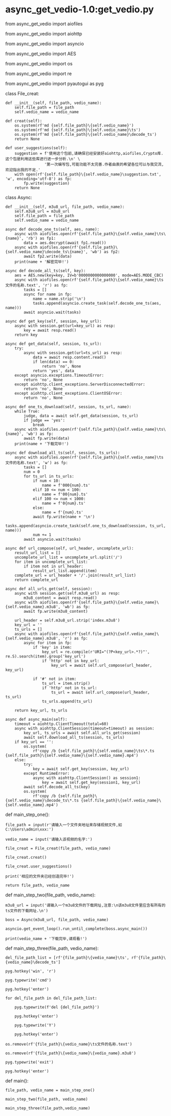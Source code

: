 # async_get_vedio-1.0:get_vedio.py

from async_get_vedio import aiofiles

from async_get_vedio import aiohttp

from async_get_vedio import asyncio

from async_get_vedio import AES

from async_get_vedio import os

from async_get_vedio import re

from async_get_vedio import pyautogui as pyg

class File_creat:

    def __init__(self, file_path, vedio_name):
        self.file_path = file_path
        self.vedio_name = vedio_name

    def creat(self):
        os.system(rf'md {self.file_path}\{self.vedio_name}')
        os.system(rf'md {self.file_path}\{self.vedio_name}\ts')
        os.system(rf'md {self.file_path}\{self.vedio_name}\decode_ts')
        return None

    def user_suggestions(self):
        suggestion = f'使用这个包前,请确保已经安装好aiohttp,aiofiles,Crypto库.这个包是利用这些库进行进一步分析.\n' \
                     '第一次编写包,可能功能不太完善.作者由衷的希望各位可以与我交流,欢迎指出我的不足.'
        with open(rf'{self.file_path}\{self.vedio_name}\suggestion.txt', 'w', encoding='utf-8') as fp:
            fp.write(suggestion)
        return None

class Async:

    def __init__(self, m3u8_url, file_path, vedio_name):
        self.m3u8_url = m3u8_url
        self.file_path = file_path
        self.vedio_name = vedio_name

    async def decode_one_ts(self, aes, name):
        async with aiofiles.open(rf'{self.file_path}\{self.vedio_name}\ts\{name}', 'rb') as fp1:
            data = aes.decrypt(await fp1.read())
        async with aiofiles.open(rf'{self.file_path}\{self.vedio_name}\decode_ts\{name}', 'wb') as fp2:
            await fp2.write(data)
        print(name + '解密完毕!')

    async def decode_all_ts(self, key):
        aes = AES.new(key=key, IV=b'0000000000000000', mode=AES.MODE_CBC)
        async with aiofiles.open(rf'{self.file_path}\{self.vedio_name}\ts文件的名称.text', 'r') as fp:
            tasks = []
            async for name in fp:
                name = name.strip('\n')
                tasks.append(asyncio.create_task(self.decode_one_ts(aes, name)))
            await asyncio.wait(tasks)

    async def get_key(self, session, key_url):
        async with session.get(url=key_url) as resp:
            key = await resp.read()
        return key

    async def get_data(self, session, ts_url):
        try:
            async with session.get(url=ts_url) as resp:
                data = await resp.content.read()
                if len(data) == 0:
                    return 'no', None
                return 'yes', data
        except asyncio.exceptions.TimeoutError:
            return 'no', None
        except aiohttp.client_exceptions.ServerDisconnectedError:
            return 'no', None
        except aiohttp.client_exceptions.ClientOSError:
            return 'no', None

    async def one_ts_download(self, session, ts_url, name):
        while True:
            judge, data = await self.get_data(session, ts_url)
            if judge == 'yes':
                break
        async with aiofiles.open(rf'{self.file_path}\{self.vedio_name}\ts\{name}', 'wb') as fp:
            await fp.write(data)
        print(name + '下载完毕!')

    async def download_all_ts(self, session, ts_urls):
        async with aiofiles.open(rf'{self.file_path}\{self.vedio_name}\ts文件的名称.text', 'w') as fp:
            tasks = []
            num = 0
            for ts_url in ts_urls:
                if num < 10:
                    name = f'000{num}.ts'
                elif 10 <= num < 100:
                    name = f'00{num}.ts'
                elif 100 <= num < 1000:
                    name = f'0{num}.ts'
                else:
                    name = f'{num}.ts'
                await fp.write(name + '\n')
                tasks.append(asyncio.create_task(self.one_ts_download(session, ts_url, name)))
                num += 1
            await asyncio.wait(tasks)

    async def url_compose(self, url_header, uncomplete_url):
        result_url_list = []
        uncomplete_url_list = uncomplete_url.split('/')
        for item in uncomplete_url_list:
            if item not in url_header:
                result_url_list.append(item)
        complete_url = url_header + '/'.join(result_url_list)
        return complete_url

    async def all_urls_get(self, session):
        async with session.get(self.m3u8_url) as resp:
            m3u8_content = await resp.read()
        async with aiofiles.open(rf'{self.file_path}\{self.vedio_name}\{self.vedio_name}.m3u8', 'wb') as fp:
            await fp.write(m3u8_content)

        url_header = self.m3u8_url.strip('index.m3u8')
        key_url = ''
        ts_urls = []
        async with aiofiles.open(rf'{self.file_path}\{self.vedio_name}\{self.vedio_name}.m3u8', 'r') as fp:
            async for item in fp:
                if 'key' in item:
                    key_url = re.compile(r'URI="(?P<key_url>.*?)"', re.S).search(item).group('key_url')
                    if 'http' not in key_url:
                        key_url = await self.url_compose(url_header, key_url)

                if '#' not in item:
                    ts_url = item.strip()
                    if 'http' not in ts_url:
                        ts_url = await self.url_compose(url_header, ts_url)
                    ts_urls.append(ts_url)

        return key_url, ts_urls

    async def async_main(self):
        timeout = aiohttp.ClientTimeout(total=60)
        async with aiohttp.ClientSession(timeout=timeout) as session:
            key_url, ts_urls = await self.all_urls_get(session)
            await self.download_all_ts(session, ts_urls)
        if key_url == '':
            os.system(
                rf'copy /b {self.file_path}\{self.vedio_name}\ts\*.ts {self.file_path}\{self.vedio_name}\{self.vedio_name}.mp4')
        else:
            try:
                key = await self.get_key(session, key_url)
            except RuntimeError:
                async with aiohttp.ClientSession() as session1:
                    key = await self.get_key(session1, key_url)
            await self.decode_all_ts(key)
            os.system(
                rf'copy /b {self.file_path}\{self.vedio_name}\decode_ts\*.ts {self.file_path}\{self.vedio_name}\{self.vedio_name}.mp4')

def main_step_one():

    file_path = input(r'请输入一个文件夹地址来存储视频文件,如 C:\Users\admin\xxx:')
    
    vedio_name = input('请输入该视频的名字:')
    
    file_creat = File_creat(file_path, vedio_name)
    
    file_creat.creat()
    
    file_creat.user_suggestions()
    
    print('相应的文件夹已经创造完毕!')
    
    return file_path, vedio_name

def main_step_two(file_path, vedio_name):

    m3u8_url = input('请输入一个m3u8文件的下载网址,注意:\n该m3u8文件里应含有所有的ts文件的下载网址.\n')
    
    boss = Async(m3u8_url, file_path, vedio_name)
    
    asyncio.get_event_loop().run_until_complete(boss.async_main())
    
    print(vedio_name + '下载完毕,请观看!')

def main_step_three(file_path, vedio_name):

    del_file_path_list = [rf'{file_path}\{vedio_name}\ts', rf'{file_path}\{vedio_name}\decode_ts']

    pyg.hotkey('win', 'r')
    
    pyg.typewrite('cmd')
    
    pyg.hotkey('enter')

    for del_file_path in del_file_path_list:
    
        pyg.typewrite(f'del {del_file_path}')
        
        pyg.hotkey('enter')
        
        pyg.typewrite('Y')
        
        pyg.hotkey('enter')
        
    os.remove(rf'{file_path}\{vedio_name}\ts文件的名称.text')
    
    os.remove(rf'{file_path}\{vedio_name}\{vedio_name}.m3u8')

    pyg.typewrite('exit')
    
    pyg.hotkey('enter')

def main():

    file_path, vedio_name = main_step_one()
    
    main_step_two(file_path, vedio_name)
    
    main_step_three(file_path,vedio_name)
